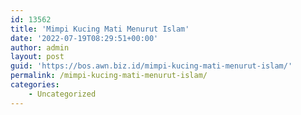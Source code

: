 ```yaml
---
id: 13562
title: 'Mimpi Kucing Mati Menurut Islam'
date: '2022-07-19T08:29:51+00:00'
author: admin
layout: post
guid: 'https://bos.awn.biz.id/mimpi-kucing-mati-menurut-islam/'
permalink: /mimpi-kucing-mati-menurut-islam/
categories:
    - Uncategorized
---
```


